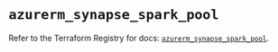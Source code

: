 # `azurerm_synapse_spark_pool`

Refer to the Terraform Registry for docs: [`azurerm_synapse_spark_pool`](https://registry.terraform.io/providers/hashicorp/azurerm/4.45.0/docs/resources/synapse_spark_pool).
